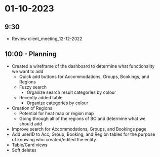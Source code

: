 # 01-10-2023 

## 9:30
- Review client_meeting_12-12-2022

## 10:00 - Planning
- Created a wireframe of the dashboard to determine what functionality we want to add
  - Quick add buttons for Accommodations, Groups, Bookings, and Regions
  - Fuzzy search
    - Organize search result categories by colour
  - Recently added table
    - Organize categories by colour 
- Creation of Regions
  - Potential for heat map or region map
  - Going through all of the regions of BC and determine what we should add
- Improve search for Accommodations, Groups, and Bookings page
- Add userID to Acc, Group, Booking, and Region tables for the purpose of knowing who created/edited the entity
- Table/Card views
- Soft deletes
